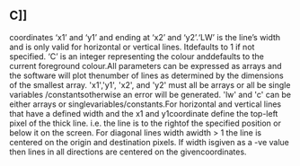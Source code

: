 ## C]]

coordinates ‘x1’ and ‘y1’ and ending at ‘x2’ and ‘y2’.‘LW’ is the line’s width and is only valid for horizontal or vertical lines. Itdefaults to 1 if not specified. ‘C’ is an integer representing the colour anddefaults to the current foreground colour.All parameters can be expressed as arrays and the software will plot thenumber of lines as determined by the dimensions of the smallest array. 'x1','y1', 'x2', and 'y2' must all be arrays or all be single variables /constantsotherwise an error will be generated. 'lw' and 'c' can be either arrays or singlevariables/constants.For horizontal and vertical lines that have a defined width and the x1 and y1coordinate define the top-left pixel of the thick line. i.e. the line is to the rightof the specified position or below it on the screen. For diagonal lines width awidth > 1 the line is centered on the origin and destination pixels. If width isgiven as a -ve value then lines in all directions are centered on the givencoordinates.